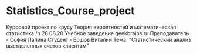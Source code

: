 # Statistics_Course_project

 Курсовой проект по крусу Теория вероятностей и математическая статистика /n
 28.08.20
Учебное заведение geekbrains.ru
Преподаватель - София Лапина
Студент  - Ершов Виталий
Тема: "Статистический анализ выставленных счетов клиентам"
